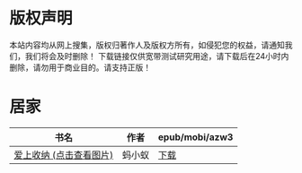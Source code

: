 # 版权声明

本站内容均从网上搜集，版权归著作人及版权方所有，如侵犯您的权益，请通知我们，我们将会及时删除！ 下载链接仅供宽带测试研究用途，请下载后在24小时内删除，请勿用于商业目的。请支持正版！

# 居家

| 书名 | 作者 | epub/mobi/azw3 |
| --- | --- | --- |
| [爱上收纳 (点击查看图片)](https://www.dushupai.com/attachment/2024/06/10/87e20a29f7d4bf96.jpg) | 蚂小蚁 | [下载](https://url89.ctfile.com/f/31084289-1357001383-d555a4?p=8866) |
